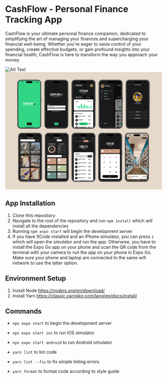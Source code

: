 # CashFlow - Personal Finance Tracking App

CashFlow is your ultimate personal finance companion, dedicated to simplifying the art of managing your finances and supercharging your financial well-being. Whether you're eager to seize control of your spending, create effective budgets, or gain profound insights into your financial health, CashFlow is here to transform the way you approach your money.

![Alt Text](assets/README_Images/mainPhoto.png)
![Alt Text](assets/README_Images/secondPhoto.png)

## App Installation

1. Clone this repository
2. Navigate to the root of the repository and run `npm install` which will install all the dependencies
3. Running `npm expo start` will begin the development server
4. If you have XCode installed and an iPhone simulator, you can press `i` which will open the simulator and run the app.
Otherwise, you have to install the Expo Go app on your phone and scan the QR code from the terminal with your camera
to run the app on your phone in Expo Go. Make sure your phone and laptop are connected to the same wifi network to use the latter option.

## Environment Setup

1. Install Node
https://nodejs.org/en/download/
2. Install Yarn
https://classic.yarnpkg.com/lang/en/docs/install/

## Commands

- `npx expo start` to begin the development server
- `npx expo start ios` to run IOS simulator
- `npx expo start android` to run Android simulator

- `yarn lint` to lint code
- `yarn lint --fix` to fix simple linting errors
- `yarn format` to format code according to style guide
